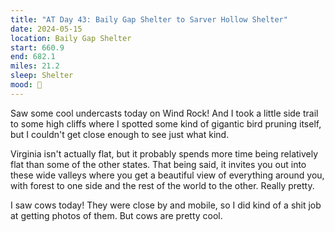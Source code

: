 ```yaml
---
title: "AT Day 43: Baily Gap Shelter to Sarver Hollow Shelter"
date: 2024-05-15
location: Baily Gap Shelter
start: 660.9
end: 682.1
miles: 21.2
sleep: Shelter
mood: 🙂
---
```

Saw some cool undercasts today on Wind Rock! And I took a little side trail to some high cliffs where I spotted some kind of gigantic bird pruning itself, but I couldn't get close enough to see just what kind.

Virginia isn't actually flat, but it probably spends more time being relatively flat than some of the other states. That being said, it invites you out into these wide valleys where you get a beautiful view of everything around you, with forest to one side and the rest of the world to the other. Really pretty.

I saw cows today! They were close by and mobile, so I did kind of a shit job at getting photos of them. But cows are pretty cool.
